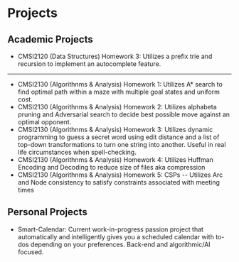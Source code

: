 # Projects

## Academic Projects

- CMSI2120 (Data Structures) Homework 3: Utilizes a prefix trie and recursion to implement an autocomplete feature.

---

- CMSI2130 (Algorithnms & Analysis) Homework 1: Utilizes A\* search to find optimal path within a maze with multiple goal states and uniform cost.
- CMSI2130 (Algorithnms & Analysis) Homework 2: Utilizes alphabeta pruning and Adversarial search to decide best possible move against an optimal opponent.
- CMSI2130 (Algorithnms & Analysis) Homework 3: Utilizes dynamic programming to guess a secret word using edit distance and a list of top-down transformations to turn one string into another. Useful in real life circumstances when spell-checking.
- CMSI2130 (Algorithnms & Analysis) Homework 4: Utilizes Huffman Encoding and Decoding to reduce size of files aka compression
- CMSI2130 (Algorithnms & Analysis) Homework 5: CSPs -- Utilizes Arc and Node consistency to satisfy constraints associated with meeting times

## Personal Projects

- Smart-Calendar: Current work-in-progress passion project that automatically and intelligently gives you a scheduled calendar with to-dos depending on your preferences. Back-end and algorithmic/AI focused.
